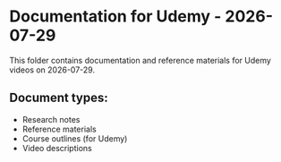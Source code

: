 # Documentation for Udemy - 2026-07-29

This folder contains documentation and reference materials for Udemy videos on 2026-07-29.

## Document types:
- Research notes
- Reference materials
- Course outlines (for Udemy)
- Video descriptions
